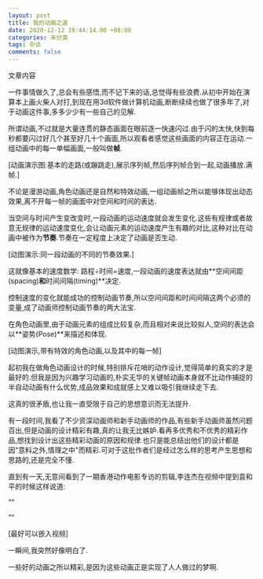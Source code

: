```yaml
---
layout: post
title: 我的动画之道
date: 2020-12-12 19:44:14.00 +08:00
categories: 未分类
tags: 杂谈
comments: false
---
```


文章内容

一件事情做久了,总会有些感悟,而不记下来的话,总觉得有些浪费.从初中开始在演算本上画火柴人对打,到现在用3d软件做计算机动画,断断续续也做了很多年了,对于动画这件事,多多少少有一些自己的见解.

所谓动画,不过就是大量连贯的静态画面在眼前逐一快速闪过.由于闪的太快,快到每秒都要闪过好几个甚至好几十个画面,所以观看者感觉这些画面的内容正在运动.一组动画中的每一单幅画面,一般叫做**帧**.

[动画演示图:基本的走路(或蹦跳走),展示序列帧,然后序列帧合到一起,动画播放.满帧.]

不论是漫游动画,角色动画还是自然和特效动画,一组动画帧之所以能够体现出动态效果,离不开每一帧的画面中对空间和时间的表达.

当空间与时间产生变改变时,一段动画的运动速度就会发生变化.这些有规律或者故意无规律的运动速度变化,会让动画元素的运动速度产生有趣的对比,这种对比在动画中被作为**节奏**.节奏在一定程度上决定了动画是否生动.

[动图演示:同一段动画的不同的节奏效果.]

这就像基本的速度数学: 路程÷时间=速度,一段动画的速度表达就由**空间间距(spacing)**和**时间间隔(timing)**决定.

控制速度的变化就能成功的控制动画节奏,所以空间间距和时间间隔这两个必须的变量,成了动画师控制动画节奏的两大法宝.

在角色动画里,由于动画元素的组成比较复杂,而且相对来说比较拟人,空间的表达会以**姿势(Pose)**来描述和体现.

[动图演示,带有特效的角色动画,以及其中的每一帧]







起初我在做角色动画设计的时候,特别排斥花哨的动作设计,觉得简单的真实的才是最好的.但我是因为兴趣学习动画的,朴实无华的关键帧动画本身就不比动作捕捉的半自动动画有什么优势,成品效果和成就感上又难以吸引我继续走下去.

这真的很矛盾,也让我一直受限于自己的思想意识而无法提升.

有一段时间,我看了不少资深动画师和新手动画师的作品,有些新手动画师虽然问题百出,但是动画的设计精彩有趣,真的让我无比嫉妒.看再多优秀和不优秀的精彩作品,想找到设计出这些精彩动画的原因和规律.也只是能总结出他们的设计都是因"意料之外,情理之中"而精彩.可对于这批作者们是经过怎么样的思考产生思想和思路的,还是完全不懂.

直到有一天,无意间看到了一期香港动作电影专访的剪辑,李连杰在视频中提到袁和平的时候这样说道:

""

""

[最好可以嵌入视频]

一瞬间,我突然好像明白了.

一些好的动画之所以精彩,是因为这些动画正是实现了人人做过的梦啊.